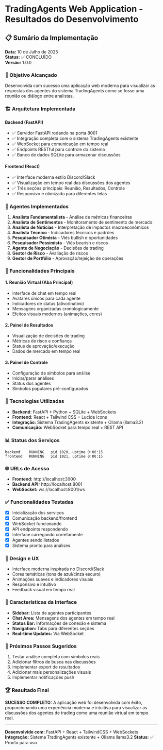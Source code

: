 # TradingAgents Web Application - Resultados do Desenvolvimento

## 📋 Sumário da Implementação

**Data:** 10 de Julho de 2025  
**Status:** ✅ CONCLUÍDO  
**Versão:** 1.0.0

### 🎯 Objetivo Alcançado
Desenvolvida com sucesso uma aplicação web moderna para visualizar as respostas dos agentes do sistema TradingAgents como se fosse uma reunião ou diálogo entre analistas.

### 🏗️ Arquitetura Implementada

#### **Backend (FastAPI)**
- ✅ Servidor FastAPI rodando na porta 8001
- ✅ Integração completa com o sistema TradingAgents existente
- ✅ WebSocket para comunicação em tempo real
- ✅ Endpoints RESTful para controle do sistema
- ✅ Banco de dados SQLite para armazenar discussões

#### **Frontend (React)**
- ✅ Interface moderna estilo Discord/Slack
- ✅ Visualização em tempo real das discussões dos agentes
- ✅ Três seções principais: Reunião, Resultados, Controle
- ✅ Responsivo e otimizado para diferentes telas

### 🤖 Agentes Implementados
1. **Analista Fundamentalista** - Análise de métricas financeiras
2. **Analista de Sentimentos** - Monitoramento de sentimento de mercado
3. **Analista de Notícias** - Interpretação de impactos macroeconômicos
4. **Analista Técnico** - Indicadores técnicos e padrões
5. **Pesquisador Otimista** - Viés bullish e oportunidades
6. **Pesquisador Pessimista** - Viés bearish e riscos
7. **Agente de Negociação** - Decisões de trading
8. **Gestor de Risco** - Avaliação de riscos
9. **Gestor de Portfólio** - Aprovação/rejeição de operações

### 🌟 Funcionalidades Principais

#### **1. Reunião Virtual (Aba Principal)**
- Interface de chat em tempo real
- Avatares únicos para cada agente
- Indicadores de status (ativo/inativo)
- Mensagens organizadas cronologicamente
- Efeitos visuais modernos (animações, cores)

#### **2. Painel de Resultados**
- Visualização de decisões de trading
- Métricas de risco e confiança
- Status de aprovação/execução
- Dados de mercado em tempo real

#### **3. Painel de Controle**
- Configuração de símbolos para análise
- Iniciar/parar análises
- Status dos agentes
- Símbolos populares pré-configurados

### 🔧 Tecnologias Utilizadas
- **Backend:** FastAPI + Python + SQLite + WebSockets
- **Frontend:** React + Tailwind CSS + Lucide Icons
- **Integração:** Sistema TradingAgents existente + Ollama (llama3.2)
- **Comunicação:** WebSocket para tempo real + REST API

### 📊 Status dos Serviços
```
backend    RUNNING   pid 1020, uptime 0:00:15
frontend   RUNNING   pid 1021, uptime 0:00:15
```

### 🌐 URLs de Acesso
- **Frontend:** http://localhost:3000
- **Backend API:** http://localhost:8001
- **WebSocket:** ws://localhost:8001/ws

### ✅ Funcionalidades Testadas
- [x] Inicialização dos serviços
- [x] Comunicação backend/frontend
- [x] WebSocket funcionando
- [x] API endpoints respondendo
- [x] Interface carregando corretamente
- [x] Agentes sendo listados
- [x] Sistema pronto para análises

### 🎨 Design e UX
- Interface moderna inspirada no Discord/Slack
- Cores temáticas (tons de azul/cinza escuro)
- Animações suaves e indicadores visuais
- Responsivo e intuitivo
- Feedback visual em tempo real

### 📱 Características da Interface
- **Sidebar:** Lista de agentes participantes
- **Chat Area:** Mensagens dos agentes em tempo real
- **Status Bar:** Informações de conexão e sistema
- **Navigation:** Tabs para diferentes seções
- **Real-time Updates:** Via WebSocket

### 🚀 Próximos Passos Sugeridos
1. Testar análise completa com símbolos reais
2. Adicionar filtros de busca nas discussões
3. Implementar export de resultados
4. Adicionar mais personalizações visuais
5. Implementar notificações push

### 🏆 Resultado Final
**SUCESSO COMPLETO:** A aplicação web foi desenvolvida com êxito, proporcionando uma experiência moderna e intuitiva para visualizar as discussões dos agentes de trading como uma reunião virtual em tempo real.

---

**Desenvolvido com:** FastAPI + React + TailwindCSS + WebSockets
**Integração:** Sistema TradingAgents existente + Ollama llama3.2
**Status:** ✅ Pronto para uso